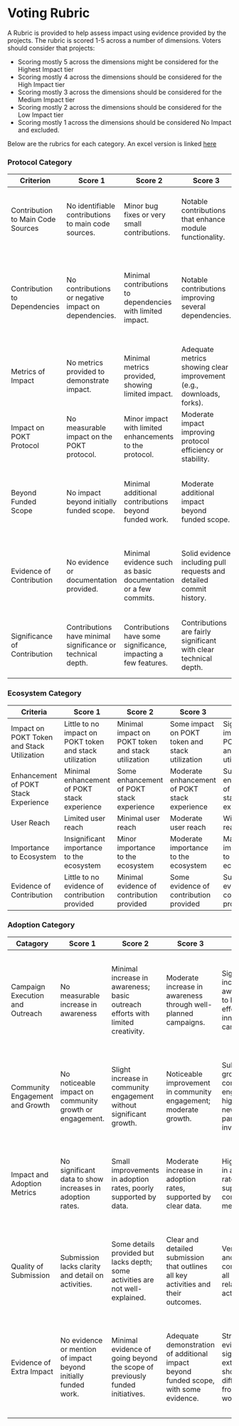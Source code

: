 # Voting Rubric

A Rubric is provided to help assess impact using evidence provided by the projects. The rubric is scored 1-5 across a number of dimensions. Voters should consider that projects:

* Scoring mostly 5 across the dimensions might be considered for the Highest Impact tier
* Scoring mostly 4 across the dimensions should be considered for the High Impact tier
* Scoring mostly 3 across the dimensions should be considered for the Medium Impact tier
* Scoring mostly 2 across the dimensions should be considered for the Low Impact tier
* Scoring mostly 1 across the dimensions should be considered No Impact and excluded.

Below are the rubrics for each category.  An excel version is linked [here ](https://docs.google.com/spreadsheets/d/1x-SlJMvWpIiEeabB5wHjXupYZKBS5MoV\_zLMDGS2zD0/edit#gid=0)

### Protocol Category

| Criterion                         | Score 1                                                     | Score 2                                                         | Score 3                                                              | Score 4                                                                                    | Score 5                                                                                                  |
| --------------------------------- | ----------------------------------------------------------- | --------------------------------------------------------------- | -------------------------------------------------------------------- | ------------------------------------------------------------------------------------------ | -------------------------------------------------------------------------------------------------------- |
| Contribution to Main Code Sources | No identifiable contributions to main code sources.         | Minor bug fixes or very small contributions.                    | Notable contributions that enhance module functionality.             | Significant code contributions that greatly improve system performance.                    | Transformative contributions that are central to major releases or features.                             |
| Contribution to Dependencies      | No contributions or negative impact on dependencies.        | Minimal contributions to dependencies with limited impact.      | Notable contributions improving several dependencies.                | Major enhancements to dependencies that significantly enhance integration and performance. | Critical and extensive contributions to dependencies, pivotal for protocol operations.                   |
| Metrics of Impact                 | No metrics provided to demonstrate impact.                  | Minimal metrics provided, showing limited impact.               | Adequate metrics showing clear improvement (e.g., downloads, forks). | Strong metrics demonstrating significant usage and dependency improvements.                | Comprehensive metrics showcasing widespread adoption and critical enhancements.                          |
| Impact on POKT Protocol           | No measurable impact on the POKT protocol.                  | Minor impact with limited enhancements to the protocol.         | Moderate impact improving protocol efficiency or stability.          | Significant impact leading to major improvements in protocol performance.                  | Exceptional impact that fundamentally advances the protocol's capabilities.                              |
| Beyond Funded Scope               | No impact beyond initially funded scope.                    | Minimal additional contributions beyond funded work.            | Moderate additional impact beyond funded scope.                      | Significant extra contributions delivering substantial impact beyond the scope.            | Exceptional and transformative contributions that substantially exceed the funded scope.                 |
| Evidence of Contribution          | No evidence or documentation provided.                      | Minimal evidence such as basic documentation or a few commits.  | Solid evidence including pull requests and detailed commit history.  | Extensive evidence with links to impactful pull requests, commits, and discussions.        | Compelling and comprehensive evidence with extensive documentation supporting significant contributions. |
| Significance of Contribution      | Contributions have minimal significance or technical depth. | Contributions have some significance, impacting a few features. | Contributions are fairly significant with clear technical depth.     | Contributions are highly significant, impacting major aspects of the protocol.             | Contributions are of critical significance, fundamentally transforming the protocol.                     |

### Ecosystem Category

| Criteria                                   | Score 1                                                 | Score 2                                            | Score 3                                         | Score 4                                                | Score 5                                                         |
| ------------------------------------------ | ------------------------------------------------------- | -------------------------------------------------- | ----------------------------------------------- | ------------------------------------------------------ | --------------------------------------------------------------- |
| Impact on POKT Token and Stack Utilization | Little to no impact on POKT token and stack utilization | Minimal impact on POKT token and stack utilization | Some impact on POKT token and stack utilization | Significant impact on POKT token and stack utilization | Transformational impact on POKT token and stack utilization     |
| Enhancement of POKT Stack Experience       | Minimal enhancement of POKT stack experience            | Some enhancement of POKT stack experience          | Moderate enhancement of POKT stack experience   | Substantial enhancement of POKT stack experience       | Significant and innovative enhancement of POKT stack experience |
| User Reach                                 | Limited user reach                                      | Minimal user reach                                 | Moderate user reach                             | Wide user reach                                        | Extensive user reach                                            |
| Importance to Ecosystem                    | Insignificant importance to the ecosystem               | Minor importance to the ecosystem                  | Moderate importance to the ecosystem            | Major importance to the ecosystem                      | Critical importance to the ecosystem                            |
| Evidence of Contribution                   | Little to no evidence of contribution provided          | Minimal evidence of contribution provided          | Some evidence of contribution provided          | Substantial evidence of contribution provided          | Comprehensive evidence of contribution provided                 |

### Adoption Category

| Catagory                        | Score 1                                                        | Score 2                                                                        | Score 3                                                                              | Score 4                                                                                      | Score 5                                                                                                                          |
| ------------------------------- | -------------------------------------------------------------- | ------------------------------------------------------------------------------ | ------------------------------------------------------------------------------------ | -------------------------------------------------------------------------------------------- | -------------------------------------------------------------------------------------------------------------------------------- |
| Campaign Execution and Outreach | No measurable increase in awareness                            | Minimal increase in awareness; basic outreach efforts with limited creativity. | Moderate increase in awareness through well-planned campaigns.                       | Significant increase in awareness due to highly effective and innovative campaigns.          | Highly effective campaigns that significantly boost awareness, employing creative and impactful strategies.                      |
| Community Engagement and Growth | No noticeable impact on community growth or engagement.        | Slight increase in community engagement without significant growth.            | Noticeable improvement in community engagement; moderate growth.                     | Substantial growth in community engagement; high levels of new participant involvement.      | Exceptional community engagement, leading to measurable and substantial growth with active participation.                        |
| Impact and Adoption Metrics     | No significant data to show increases in adoption rates.       | Small improvements in adoption rates, poorly supported by data.                | Moderate increase in adoption rates, supported by clear data.                        | High increase in adoption rates, well-supported by comprehensive metrics.                    | Significant increase in adoption rates with detailed metrics demonstrating broad and sustained user uptake.                      |
| Quality of Submission           | Submission lacks clarity and detail on activities.             | Some details provided but lacks depth; some activities are not well-explained. | Clear and detailed submission that outlines all key activities and their outcomes.   | Very detailed and clearly communicates all adoption-related activities.                      | Extremely detailed submission, offering clear and insightful explanations of successful strategies and their outcomes.           |
| Evidence of Extra Impact        | No evidence or mention of impact beyond initially funded work. | Minimal evidence of going beyond the scope of previously funded initiatives.   | Adequate demonstration of additional impact beyond funded scope, with some evidence. | Strong evidence of significant extra impact, showing clear differentiation from funded work. | Clear and convincing evidence of additional impact that substantially exceeds the original project scope and funding parameters. |

